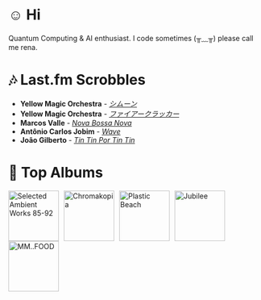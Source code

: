 # ☺︎ Hi



Quantum Computing & AI enthusiast. I code sometimes (╥﹏╥)
please call me rena. 

# 🎶 Last.fm Scrobbles

- **Yellow Magic Orchestra** - *[シムーン](https://www.last.fm/music/Yellow+Magic+Orchestra/_/%E3%82%B7%E3%83%A0%E3%83%BC%E3%83%B3)*
- **Yellow Magic Orchestra** - *[ファイアークラッカー](https://www.last.fm/music/Yellow+Magic+Orchestra/_/%E3%83%95%E3%82%A1%E3%82%A4%E3%82%A2%E3%83%BC%E3%82%AF%E3%83%A9%E3%83%83%E3%82%AB%E3%83%BC)*
- **Marcos Valle** - *[Nova Bossa Nova](https://www.last.fm/music/Marcos+Valle/_/Nova+Bossa+Nova)*
- **Antônio Carlos Jobim** - *[Wave](https://www.last.fm/music/Ant%C3%B4nio+Carlos+Jobim/_/Wave)*
- **João Gilberto** - *[Tin Tin Por Tin Tin](https://www.last.fm/music/Jo%C3%A3o+Gilberto/_/Tin+Tin+Por+Tin+Tin)*

# 📀 Top Albums

<a href='https://www.last.fm/music/Aphex+Twin/Selected+Ambient+Works+85-92'><img src='https://lastfm.freetls.fastly.net/i/u/300x300/6f199a67803148cfb2cf2238b8fda0fb.jpg' alt='Selected Ambient Works 85-92' title='Aphex Twin - Selected Ambient Works 85-92' width='100' style='margin-right: 10px;'></a><a href='https://www.last.fm/music/Tyler,+the+Creator/Chromakopia'><img src='https://lastfm.freetls.fastly.net/i/u/300x300/8c0b389bb4cbf522bc5a2b58e15b6620.jpg' alt='Chromakopia' title='Tyler, the Creator - Chromakopia' width='100' style='margin-right: 10px;'></a><a href='https://www.last.fm/music/Gorillaz/Plastic+Beach'><img src='https://lastfm.freetls.fastly.net/i/u/300x300/ce6e2af584a5480b85b79371b219a92e.png' alt='Plastic Beach' title='Gorillaz - Plastic Beach' width='100' style='margin-right: 10px;'></a><a href='https://www.last.fm/music/Japanese+Breakfast/Jubilee'><img src='https://lastfm.freetls.fastly.net/i/u/300x300/5d93403fbc951b7d31fa80ff826b5180.jpg' alt='Jubilee' title='Japanese Breakfast - Jubilee' width='100' style='margin-right: 10px;'></a><a href='https://www.last.fm/music/MF+DOOM/MM..FOOD'><img src='https://lastfm.freetls.fastly.net/i/u/300x300/7d1a24c15c32327454fb83f6177c0b76.png' alt='MM..FOOD' title='MF DOOM - MM..FOOD' width='100' style='margin-right: 10px;'></a>